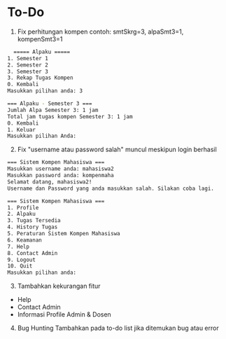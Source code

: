 
# To-Do

1. Fix perhitungan kompen
contoh: smtSkrg=3, alpaSmt3=1, kompenSmt3=1
```bash
  ===== Alpaku =====
1. Semester 1
2. Semester 2
3. Semester 3
3. Rekap Tugas Kompen
0. Kembali
Masukkan pilihan anda: 3

=== Alpaku - Semester 3 ===
Jumlah Alpa Semester 3: 1 jam
Total jam tugas kompen Semester 3: 1 jam
0. Kembali
1. Keluar
Masukkan pilihan Anda:
```
2. Fix "username atau password salah" muncul meskipun login berhasil
```bash
=== Sistem Kompen Mahasiswa ===
Masukkan username anda: mahasiswa2
Masukkan password anda: kompenmaha
Selamat datang, mahasiswa2!
Username dan Password yang anda masukkan salah. Silakan coba lagi.

=== Sistem Kompen Mahasiswa ===
1. Profile
2. Alpaku
3. Tugas Tersedia
4. History Tugas
5. Peraturan Sistem Kompen Mahasiswa
6. Keamanan
7. Help
8. Contact Admin
9. Logout
10. Quit
Masukkan pilihan anda:
```

3. Tambahkan kekurangan fitur
- Help
- Contact Admin
- Informasi Profile Admin & Dosen

4. Bug Hunting
   Tambahkan pada to-do list jika ditemukan bug atau error

